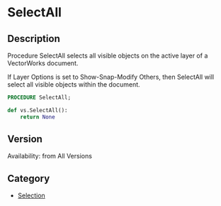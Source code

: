 # SelectAll

## Description
Procedure SelectAll selects all visible objects on the active layer of a VectorWorks document. 

If Layer Options is set to Show-Snap-Modify Others, then SelectAll will select all visible objects within the document.

```pascal
PROCEDURE SelectAll;
```

```python
def vs.SelectAll():
    return None
```

## Version
Availability: from All Versions

## Category
* [Selection](../Categories/Selection.md)
